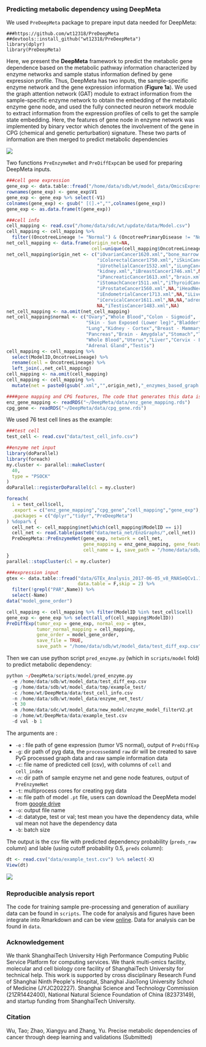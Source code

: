 ### Predicting metabolic dependency using DeepMeta

We used `PreDeepMeta`​ package to prepare input data needed for DeepMeta:

```shell
###https://github.com/wt12318/PreDeepMeta
##devtools::install_github("wt12318/PreDeepMeta")
library(dplyr)
library(PreDeepMeta)
```

Here, we present the **DeepMeta** framework to predict the metabolic gene dependence based on the metabolic pathway information characterized by enzyme networks and sample status information defined by gene expression profile. Thus, DeepMeta has two inputs, the sample-specific enzyme network and the gene expression information (**Figure 1a**). We used the graph attention network (GAT) module to extract information from the sample-specific enzyme network to obtain the embedding of the metabolic enzyme gene node, and used the fully connected neuron network module to extract information from the expression profiles of cells to get the sample state embedding. Here, the features of gene node in enzyme network was implemented by binary vector which denotes the involvement of the gene in CPG (chemical and genetic perturbation) signature. These two parts of information are then merged to predict metabolic dependencies

![](https://picgo-wutao.oss-cn-shanghai.aliyuncs.com/image-20240122090715501.png)

Two functions `PreEnzymeNet`​ and `PreDiffExp`​ can be used for preparing DeepMeta inputs.

```R
###cell gene expression
gene_exp <- data.table::fread("/home/data/sdb/wt/model_data/OmicsExpressionProteinCodingGenesTPMLogp1.csv",data.table = F)
rownames(gene_exp) <- gene_exp$V1
gene_exp <- gene_exp %>% select(-V1)
colnames(gene_exp) <- gsub(" [(].+","",colnames(gene_exp))
gene_exp <- as.data.frame(t(gene_exp))

###cell info 
cell_mapping <- read.csv("/home/data/sdc/wt/update/data/Model.csv")
cell_mapping <- cell_mapping %>%
  filter((OncotreeLineage != "Normal") & (OncotreePrimaryDisease != "Non-Cancerous"))
net_cell_mapping <- data.frame(origin_net=NA,
                               cell=unique(cell_mapping$OncotreeLineage))
net_cell_mapping$origin_net <- c("iOvarianCancer1620.xml","bone_marrow.xml",
                                 "iColorectalCancer1750.xml","iSkinCancer1386.xml",
                                 "iUrothelialCancer1532.xml","iLungCancer1490.xml",
                                 "kidney.xml","iBreastCancer1746.xml",NA,
                                 "iPancreaticCancer1613.xml","brain.xml",NA,NA,
                                 "iStomachCancer1511.xml","iThyroidCancer1710.xml",NA,NA,
                                 "iProstateCancer1560.xml",NA,"iHeadNeckCancer1628.xml",
                                 "iEndometrialCancer1713.xml",NA,"iLiverCancer1788.xml",
                                 "iCervicalCancer1611.xml",NA,NA,"adrenal_gland.xml",
                                 NA,"iTestisCancer1483.xml",NA)
net_cell_mapping <- na.omit(net_cell_mapping)
net_cell_mapping$normal <- c("Ovary","Whole Blood","Colon - Sigmoid",
                             "Skin - Sun Exposed (Lower leg)","Bladder",
                             "Lung","Kidney - Cortex","Breast - Mammary Tissue",
                             "Pancreas","Brain - Amygdala","Stomach","Thyroid","Prostate",
                             "Whole Blood","Uterus","Liver","Cervix - Endocervix",
                             "Adrenal Gland","Testis")
cell_mapping <- cell_mapping %>%
  select(ModelID,OncotreeLineage) %>%
  rename(cell = OncotreeLineage) %>%
  left_join(.,net_cell_mapping)
cell_mapping <- na.omit(cell_mapping)
cell_mapping <- cell_mapping %>%
  mutate(net = paste0(gsub(".xml","",origin_net),"_enzymes_based_graph.tsv"))

####gene mapping and CPG features, The code that generates this data is in `scripts/help_data.R`
enz_gene_mapping <- readRDS("~/DeepMeta/data/enz_gene_mapping.rds")
cpg_gene <- readRDS("~/DeepMeta/data/cpg_gene.rds")
```

We used 76 test cell lines as the example:

```R
###test cell 
test_cell <- read.csv("data/test_cell_info.csv")

##enzyme net input
library(doParallel)
library(foreach)
my.cluster <- parallel::makeCluster(
  40, 
  type = "PSOCK"
)
doParallel::registerDoParallel(cl = my.cluster)

foreach(
  i = test_cell$cell,
  .export = c("enz_gene_mapping","cpg_gene","cell_mapping","gene_exp"),
  .packages = c("dplyr","tidyr","PreDeepMeta")
) %dopar% {
  cell_net <- cell_mapping$net[which(cell_mapping$ModelID == i)]
  cell_net <- read.table(paste0("data/meta_net/EnzGraphs/",cell_net))
  PreDeepMeta::PreEnzymeNet(gene_exp, network = cell_net,
                            gene_mapping = enz_gene_mapping, gene_feature = cpg_gene,
                            cell_name = i, save_path = "/home/data/sdb/wt/model_data/enzyme_net_test/")
}
parallel::stopCluster(cl = my.cluster)

###expression input
gtex <- data.table::fread("data/GTEx_Analysis_2017-06-05_v8_RNASeQCv1.1.9_gene_median_tpm.gct",
                          data.table = F,skip = 2) %>% 
  filter(!grepl("PAR",Name)) %>% 
  select(-Name)
data("model_gene_order")

cell_mapping <- cell_mapping %>% filter(ModelID %in% test_cell$cell)
gene_exp <- gene_exp %>% select(all_of(cell_mapping$ModelID))
PreDiffExp(tumor_exp = gene_exp, normal_exp = gtex,
           tumor_normal_mapping = cell_mapping,
           gene_order = model_gene_order,
           save_file = TRUE, 
           save_path = "/home/data/sdb/wt/model_data/test_diff_exp.csv")

```

Then we can use python script `pred_enzyme.py`​ (which in `scripts/model`​ fold) to predict metabolic dependency:

```R
python ~/DeepMeta/scripts/model/pred_enzyme.py 
  -e /home/data/sdb/wt/model_data/test_diff_exp.csv 
  -g /home/data/sdb/wt/model_data/tmp/example_test/ 
  -c /home/wt/DeepMeta/data/test_cell_info.csv 
  -n /home/data/sdb/wt/model_data/enzyme_net_test/ 
  -t 30 
  -m /home/data/sdc/wt/model_data/new_model/enzyme_model_filterV2.pt 
  -o /home/wt/DeepMeta/data/example_test.csv 
  -d val -b 1
```

The arguments are :

* `-e`​ : file path of gene expression (tumor VS normal), output of `PreDiffExp`​
* `-g`: dir path of pyg data, the `processed`​ and `raw`​ dir will be created to save PyG processed graph data and raw sample information data
* `-c`: file name of predicted cell (csv), with columns of `cell`​ and `cell_index`​
* `-n`: dir path of sample enzyme net and gene node features, output of `PreEnzymeNet`​
* `-t`: multiprocess cores for creating pyg data
* `-m`: file path of model `.pt`​ file, users can download the DeepMeta model from [google drive](https://drive.google.com/file/d/1ZQAaSeOgmgBy-dE23i5qu5pieaAdCCUd/view?usp=drive_link)  
* `-o`: output file name
* `-d`: datatype, test or val; test mean you have the dependency data, while val mean not have the dependency data
* `-b`: batch size

The output is the csv file with predicted dependency probability (`preds_raw`​ column) and lable (using cutoff probability 0.5, `preds`​ column):

```R
dt <- read.csv("data/example_test.csv") %>% select(-X)
View(dt)
```

![](https://picgo-wutao.oss-cn-shanghai.aliyuncs.com/image-20240118111542-urhi2ix.png)​

### Reproducible analysis report

The code for training sample pre-processing and generation of auxiliary data can be found in `scripts`. The code for analysis and figures have been integrate into Rmarkdown and can be view [online](https://xsliulab.github.io/DeepMeta/). Data for analysis can be found in `data`.    

### Acknowledgement

We thank ShanghaiTech University High Performance Computing Public Service Platform for computing services. We thank multi-omics facility, molecular and cell biology core facility of ShanghaiTech University for technical help. This work is supported by cross disciplinary Research Fund of Shanghai Ninth People's Hospital, Shanghai JiaoTong University School of Medicine (JYJC202227). Shanghai Science and Technology Commission (21ZR1442400), National Natural Science Foundation of China (82373149), and startup funding from ShanghaiTech University.

### Citation

Wu, Tao; Zhao, Xiangyu and Zhang, Yu. Precise metabolic dependencies of cancer through deep learning and validations (Submitted)
